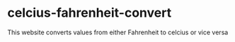 # celcius-fahrenheit-convert
This website converts values from either Fahrenheit to celcius or vice versa
